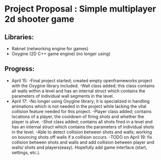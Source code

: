 # Project Proposal : Simple multiplayer 2d shooter game
## Libraries: 
  * Raknet (networking engine for games)
  * Oxygine (2D C++ game engine) (no longer using)
## Progress:
* April 15:
-Final project started; created empty openframeworks project with the Oxygine library included.
-Wall class added; this class contains all walls within a level and has an internal struct which contains the parameters of individual wall segments in the level.
* April 17:
-No longer using Oxygine library; it is specialized in handling animations which is not needed in the project while lacking the vital collision feature needed for this project.
-Player class added; contains locations of a player, the cooldown of firing shots and whether the player is alive.
-Shot class added; contains all shots fired in a level and has an internal struct which contains the parameters of individual shots in the level.
-Able to detect collision between shots and walls; working on bouncing shots off walls if a collision occurs.
-TODO on April 19: fix collision between shots and walls and add collision between player and walls/ shots and players(easy). Hopefully add game interface (start, settings, etc.).